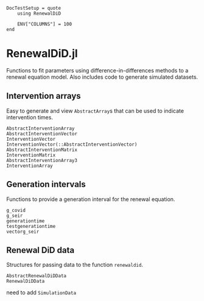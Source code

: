 
```@meta
DocTestSetup = quote
    using RenewalDiD

    ENV["COLUMNS"] = 100
end
```

# RenewalDiD.jl

Functions to fit parameters using difference-in-differences methods to a renewal equation 
    model. Also includes code to generate simulated datasets.

## Intervention arrays

Easy to generate and view `AbstractArray`s that can be used to indicate intervention times.

```@docs
AbstractInterventionArray
AbstractInterventionVector
InterventionVector
InterventionVector(::AbstractInterventionVector)
AbstractInterventionMatrix
InterventionMatrix
AbstractInterventionArray3
InterventionArray
```

## Generation intervals 

Functions to provide a generation interval for the renewal equation.

```@docs
g_covid
g_seir
generationtime
testgenerationtime
vectorg_seir
```

## Renewal DiD data 

Structures for passing data to the function `renewaldid`.

```@docs
AbstractRenewalDiDData
RenewalDiDData
```
need to add `SimulationData`

